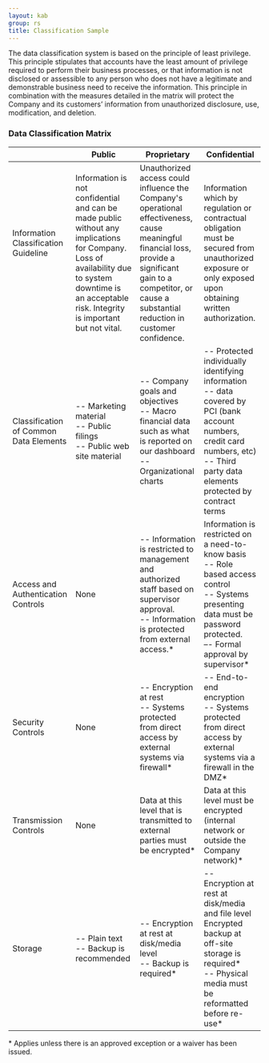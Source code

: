 ```yaml
---
layout: kab
group: rs
title: Classification Sample
---
```


The data classification system is based on the principle of least privilege. This principle stipulates that accounts have the least amount of privilege required to perform their business processes, or that information is not disclosed or assessible to any person who does not have a legitimate and demonstrable business need to receive the information. This principle in combination with the measures detailed in the matrix will protect the Company and its customers’ information from unauthorized disclosure, use, modification, and deletion. 
### Data Classification Matrix

||Public|Proprietary|Confidential|
|---|---|---|---|
|Information Classification Guideline<br/><br/><br/>|Information is not confidential and can be made public without any implications for Company. Loss of availability due to system downtime is an acceptable risk. Integrity is important but not vital.|Unauthorized access could influence the Company's operational effectiveness, cause meaningful financial loss, provide a significant gain to a competitor, or cause a substantial reduction in customer confidence.|Information which by regulation or contractual obligation must be secured from unauthorized exposure or only exposed upon obtaining written authorization.|
|Classification of Common Data Elements|-- Marketing material<br>-- Public filings<br>-- Public web site material|-- Company goals and objectives<br>-- Macro financial data such as what is reported on our dashboard<br>--  Organizational charts<br>|-- Protected individually identifying information<br>-- data covered by PCI (bank account numbers, credit card numbers, etc)<br>-- Third party data elements protected by contract terms|
|Access and Authentication Controls|None|-- Information is restricted to management and authorized staff based on  supervisor approval.<br>-- Information is protected from external access.* |Information is restricted on a need-to-know basis<br>-- Role based access control<br>-- Systems presenting data must be password protected.<br>–- Formal approval by supervisor* |
|Security Controls|None|-- Encryption at rest<br>-- Systems protected from direct access by external systems via firewall* |-- End-to-end encryption<br>-- Systems protected from direct access by external systems via a firewall in the DMZ* |
|Transmission Controls|None|Data at this level that is transmitted to external parties must be encrypted* |Data at this level must be encrypted (internal network or outside the Company network)* |
|Storage|-- Plain text<br>-- Backup is recommended|-- Encryption at rest at disk/media level<br>-- Backup is required* |-- Encryption at rest at disk/media and file level<br>Encrypted backup at off-site storage is required* <br>-- Physical media must be reformatted before re-use* |

\* Applies unless there is an approved exception or a waiver has been issued.

<br/>
<br/>
